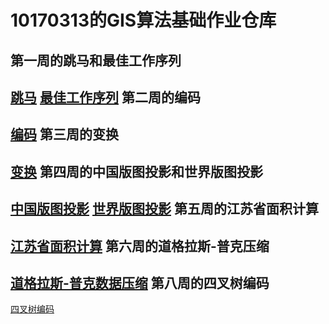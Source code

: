 10170313的GIS算法基础作业仓库<br>
===============================
第一周的跳马和最佳工作序列<br>
----------------------------
[跳马](https://mz1094178787.github.io/10170313/public/week1/%E8%B7%B3%E9%A9%AC%E9%97%AE%E9%A2%98.html)
[最佳工作序列](https://mz1094178787.github.io/10170313/public/week1/%E6%9C%80%E4%BD%B3%E5%B7%A5%E4%BD%9C%E5%BA%8F%E5%88%97.html)
第二周的编码<br>
---------------
[编码](https://mz1094178787.github.io/10170313/public/week2/%E7%BC%96%E7%A0%81.html)
第三周的变换<br>
---------------
[变换](https://mz1094178787.github.io/10170313/public/week3/%E5%8F%98%E6%8D%A2.html)
第四周的中国版图投影和世界版图投影<br>
-----------------------------------
[中国版图投影](https://mz1094178787.github.io/10170313/public/week4/%E6%8A%95%E5%BD%B11.html)
[世界版图投影](https://mz1094178787.github.io/10170313/public/week4/%E6%8A%95%E5%BD%B12.html)
第五周的江苏省面积计算<br>
------------------------
[江苏省面积计算](https://mz1094178787.github.io/10170313/public/week5/%E9%9D%A2%E7%A7%AF.html)
第六周的道格拉斯-普克压缩<br>
--------------------------
[道格拉斯-普克数据压缩](https://mz1094178787.github.io/10170313/public/week6/%E9%81%93%E6%A0%BC%E6%8B%89%E6%96%AF%E7%AE%97%E6%B3%95.html)
第八周的四叉树编码<br>
---------------------
[四叉树编码](https://mz1094178787.github.io/10170313/public/week8/%E5%9B%9B%E5%8F%89%E6%A0%91%E7%BC%96%E7%A0%81.html)
